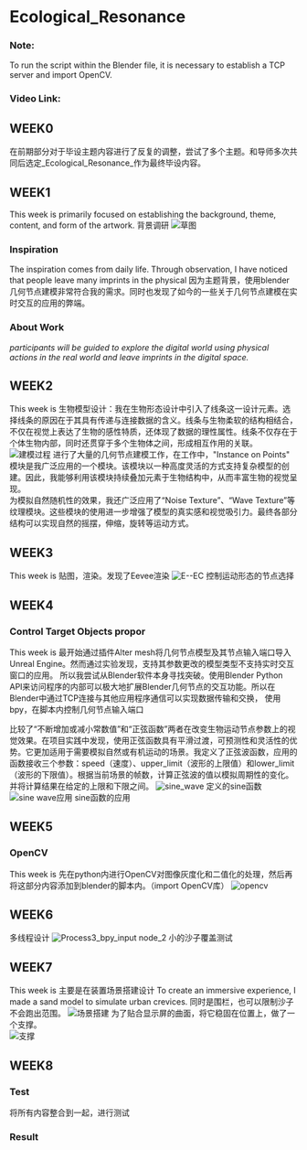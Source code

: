 # Ecological_Resonance
### Note: 
To run the script within the Blender file, it is necessary to establish a TCP server and import OpenCV.  
### Video Link: 
## WEEK0
在前期部分对于毕设主题内容进行了反复的调整，尝试了多个主题。和导师多次共同后选定_Ecological_Resonance_作为最终毕设内容。
## WEEK1
This week is primarily focused on establishing the background, theme, content, and form of the artwork.
背景调研
![草图](https://github.com/YirenWA/Final_Project-Ecological_Resonance/assets/119879041/ef9f5775-9bef-4361-adf0-431f0527d710)

### Inspiration  
The inspiration comes from daily life. Through observation, I have noticed that people leave many imprints in the physical 
因为主题背景，使用blender几何节点建模非常符合我的需求。同时也发现了如今的一些关于几何节点建模在实时交互的应用的弊端。
### About Work  
 _participants will be guided to explore the digital world using physical actions in the real world and leave imprints in the digital space._ 
## WEEK2
This week is 
生物模型设计：我在生物形态设计中引入了线条这一设计元素。选择线条的原因在于其具有传递与连接数据的含义。线条与生物柔软的结构相结合，不仅在视觉上表达了生物的感性特质，还体现了数据的理性属性。线条不仅存在于个体生物内部，同时还贯穿于多个生物体之间，形成相互作用的关联。
![建模过程](https://github.com/YirenWA/Final_Project-Ecological_Resonance/assets/119879041/e95a920f-fb30-4042-83f1-6421c0f47c0f)
进行了大量的几何节点建模工作，在工作中，"Instance on Points" 模块是我广泛应用的一个模块。该模块以一种高度灵活的方式支持复杂模型的创建。因此，我能够利用该模块持续叠加元素于生物结构中，从而丰富生物的视觉呈现。  
为模拟自然随机性的效果，我还广泛应用了“Noise Texture”、“Wave Texture”等纹理模块。这些模块的使用进一步增强了模型的真实感和视觉吸引力。最终各部分结构可以实现自然的摇摆，伸缩，旋转等运动方式。  

## WEEK3
This week is 
贴图，渲染。发现了Eevee渲染
![E--EC](https://github.com/YirenWA/Final_Project-Ecological_Resonance/assets/119879041/3c313e69-dd18-47ce-8cc4-6f31e5fc0899)
控制运动形态的节点选择
## WEEK4
### Control Target Objects propor
This week is 
最开始通过插件Alter mesh将几何节点模型及其节点输入端口导入Unreal Engine。然而通过实验发现，支持其参数更改的模型类型不支持实时交互窗口的应用。
所以我尝试从Blender软件本身寻找突破。使用Blender Python API来访问程序的内部可以极大地扩展Blender几何节点的交互功能。所以在Blender中通过TCP连接与其他应用程序通信可以实现数据传输和交换，
使用bpy，在脚本内控制几何节点输入端口  

比较了“不断增加或减小常数值”和“正弦函数”两者在改变生物运动节点参数上的视觉效果。在项目实践中发现，使用正弦函数具有平滑过渡，可预测性和灵活性的优势。它更加适用于需要模拟自然或有机运动的场景。我定义了正弦波函数，应用的函数接收三个参数：speed（速度）、upper_limit（波形的上限值）和lower_limit（波形的下限值）。根据当前场景的帧数，计算正弦波的值以模拟周期性的变化。并将计算结果在给定的上限和下限之间。
![sine_wave](https://github.com/YirenWA/Final_Project-Ecological_Resonance/assets/119879041/8fda3c59-73e5-42ea-b5a1-ee7139a945e3)
定义的sine函数
![sine wave应用](https://github.com/YirenWA/Final_Project-Ecological_Resonance/assets/119879041/e6be9b8c-1dbe-48db-a6ba-1aa7ff353cf5)
sine函数的应用

## WEEK5
### OpenCV
This week is 
先在python内进行OpenCV对图像灰度化和二值化的处理，然后再将这部分内容添加到blender的脚本内。（import OpenCV库）
![opencv](https://github.com/YirenWA/Final_Project-Ecological_Resonance/assets/119879041/3885077d-b361-4483-a371-4d25ccb1d01c)

## WEEK6
多线程设计
![Process3_bpy_input node_2](https://github.com/YirenWA/Final_Project-Ecological_Resonance/assets/119879041/0a72e0d2-cfc3-4e0d-9273-949af368a480)
小的沙子覆盖测试

## WEEK7
This week is 主要是在装置场景搭建设计
To create an immersive experience, I made a sand model to simulate urban crevices. 同时是围栏，也可以限制沙子不会跑出范围。
![场景搭建](https://github.com/YirenWA/Final_Project-Ecological_Resonance/assets/119879041/43834317-9658-4b03-a09d-ed7f7a9b4fdf)
为了贴合显示屏的曲面，将它稳固在位置上，做了一个支撑。  
![支撑](https://github.com/YirenWA/Final_Project-Ecological_Resonance/assets/119879041/fd13e11d-c9f0-425d-bcd3-c7861b02820b)

## WEEK8
### Test  
将所有内容整合到一起，进行测试
### Result

